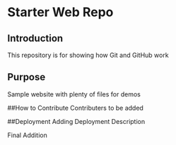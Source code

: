 # Starter Web Repo

## Introduction

This repository is for showing how Git and GitHub work

## Purpose

Sample website with plenty of files for demos

##How to Contribute
Contributers to be added

##Deployment
Adding Deployment Description

Final Addition

